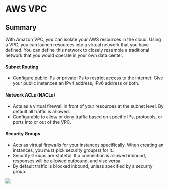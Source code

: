 # AWS VPC

## Summary

With Amazon VPC, you can isolate your AWS resources in the cloud. Using a VPC, you can launch resources into a virtual network that you have defined. You can define this network to closely resemble a traditional network that you would operate in your own data center.

#### Subnet Routing
- Configure public IPs or private IPs to restrict access to the internet.  Give your public instances an IPv4 address, IPv6 address or both. 

#### Network ACLs (NACLs)
- Acts as a virtual firewall in front of your resources at the subnet level. By default all traffic is allowed.
- Configurable to allow or deny traffic based on specific IPs, protocols, or ports into or out of the VPC.

#### Security Groups
- Acts as virtual firewalls for your instances specifically. When creating an instances, you must pick security group(s) for it.
- Security Groups are stateful. If a connection is allowed inbound, responses will be allowed outbound, and vise versa.
- By default traffic is blocked inbound, unless specified by a security group.



![](https://explore.skillbuilder.aws/files/a/w/aws_prod1_docebosaas_com/1721163600/qQMAeir7CedYq2w0pM_zlw/tincan/1795780_1704469401_o_1hjd4l7tc11hedc913i09dklbhj_zip/assets/tIGAAOvXG7iOcSTU_u1HIeJqGSJ0Dp5cG.png)

